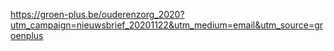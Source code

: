 <https://groen-plus.be/ouderenzorg_2020?utm_campaign=nieuwsbrief_20201122&utm_medium=email&utm_source=groenplus>